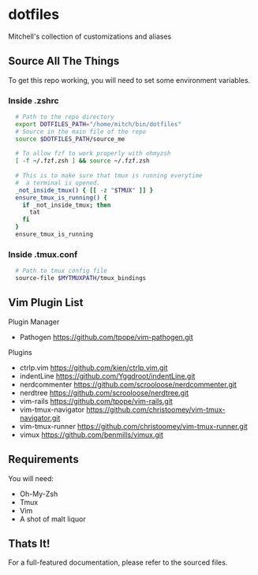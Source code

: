 # dotfiles
Mitchell's collection of customizations and aliases

## Source All The Things
To get this repo working, you will need to set some environment variables.

### Inside .zshrc
```sh
  # Path to the repo directory
  export DOTFILES_PATH="/home/mitch/bin/dotfiles"
  # Source in the main file of the repo
  source $DOTFILES_PATH/source_me
  
  # To allow fzf to work properly with ohmyzsh
  [ -f ~/.fzf.zsh ] && source ~/.fzf.zsh
  
  # This is to make sure that tmux is running everytime
  #  a terminal is opened.
  _not_inside_tmux() { [[ -z "$TMUX" ]] }
  ensure_tmux_is_running() {
    if _not_inside_tmux; then
      tat
    fi
  }
  ensure_tmux_is_running
```

### Inside .tmux.conf
```sh
  # Path to tmux config file
  source-file $MYTMUXPATH/tmux_bindings
```

## Vim Plugin List
 Plugin Manager
  - Pathogen
    https://github.com/tpope/vim-pathogen.git

 Plugins
  - ctrlp.vim
    https://github.com/kien/ctrlp.vim.git
  - indentLine
    https://github.com/Yggdroot/indentLine.git
  - nerdcommenter
    https://github.com/scrooloose/nerdcommenter.git
  - nerdtree
    https://github.com/scrooloose/nerdtree.git
  - vim-rails
    https://github.com/tpope/vim-rails.git
  - vim-tmux-navigator
    https://github.com/christoomey/vim-tmux-navigator.git
  - vim-tmux-runner
    https://github.com/christoomey/vim-tmux-runner.git
  - vimux
    https://github.com/benmills/vimux.git

## Requirements
You will need:
 - Oh-My-Zsh
 - Tmux
 - Vim
 - A shot of malt liquor

## Thats It!
For a full-featured documentation, please refer to the sourced files.

